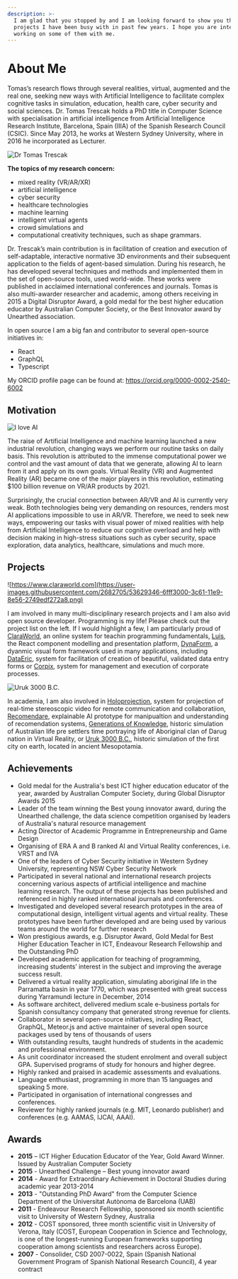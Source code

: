 ```yaml
---
description: >-
  I am glad that you stopped by and I am looking forward to show you the
  projects I have been busy with in past few years. I hope you are interested in
  working on some of them with me.
---
```


# About Me

Tomas’s research flows through several realities, virtual, augmented and the real one, seeking new ways with Artificial Intelligence to facilitate complex cognitive tasks in simulation, education, health care, cyber security and social sciences. Dr. Tomas Trescak holds a PhD title in Computer Science with specialisation in artificial intelligence from Artificial Intelligence Research Institute, Barcelona, Spain (IIIA) of the Spanish Research Council (CSIC). Since May 2013, he works at Western Sydney University, where in 2016 he incorporated as Lecturer.

![Dr Tomas Trescak](<.gitbook/assets/CDMS1\_38356 - smaller.jpeg>)

**The topics of my research concern:**

* mixed reality (VR/AR/XR)
* artificial intelligence
* cyber security
* healthcare technologies
* machine learning
* intelligent virtual agents
* crowd simulations and
* computational creativity techniques, such as shape grammars.

Dr. Trescak’s main contribution is in facilitation of creation and execution of self-adaptable, interactive normative 3D environments and their subsequent application to the fields of agent-based simulation. During his research, he has developed several techniques and methods and implemented them in the set of open-source tools, used world-wide. These works were published in acclaimed international conferences and journals. Tomas is also multi-awarder researcher and academic, among others receiving in 2015 a Digital Disruptor Award, a gold medal for the best higher education educator by Australian Computer Society, or the Best Innovator award by Unearthed association.

In open source I am a big fan and contributor to several open-source initiatives in:

* React
* GraphQL
* Typescript

My ORCID profile page can be found at: https://orcid.org/0000-0002-2540-6002

## Motivation

![I love AI](https://user-images.githubusercontent.com/2682705/53604690-529e7780-3c09-11e9-8f3f-481e341ee46a.gif)

The raise of Artificial Intelligence and machine learning launched a new industrial revolution, changing ways we perform our routine tasks on daily basis. This revolution is attributed to the immense computational power we control and the vast amount of data that we generate, allowing AI to learn from it and apply on its own goals. Virtual Reality (VR) and Augmented Reality (AR) became one of the major players in this revolution, estimating $100 billion revenue on VR/AR products by 2021.

Surprisingly, the crucial connection between AR/VR and AI is currently very weak. Both technologies being very demanding on resources, renders most AI applications impossible to use in AR/VR. Therefore, we need to seek new ways, empowering our tasks with visual power of mixed realities with help from Artificial Intelligence to reduce our cognitive overload and help with decision making in high-stress situations such as cyber security, space exploration, data analytics, healthcare, simulations and much more.

## Projects

![https://www.claraworld.com](https://user-images.githubusercontent.com/2682705/53629346-6fff3000-3c61-11e9-8e56-2749edf272a8.png)

I am involved in many multi-disciplinary research projects and I am also avid open source developer. Programming is my life! Please check out the project list on the left. If I would highlight a few, I am particularly proud of [ClaraWorld](https://www.claraworld.net), an online system for teachin programming fundamentals, [Luis](https://www.tomino.gitbook.com/projects/luis), the React component modelling and presentation platform, [DynaForm](https://www.tomino.gitbook.com/projects/dynaform), a dyanmic visual form framework used in many applications, including [DataEric](https://www.tomino.gitbook.com/projects/dataeric), system for facilitation of creation of beautiful, validated data entry forms or [Corpix](https://www.tomino.gitbook.com/projects/corpix), system for management and execution of corporate processes.

![Uruk 3000 B.C.](https://user-images.githubusercontent.com/2682705/53629335-6a094f00-3c61-11e9-8496-18f106694d60.jpg)

In academia, I am also involved in [Holoprojection](https://www.tomino.gitbook.com/projects/holoprojection), system for projection of real-time stereoscopic video for remote communication and collaboratiion, [Recomendare](https://www.tomino.gitbook.com/projects/recomendare), explainable AI prototype for manipualtion and understanding of recomendation systems, [Generations of Knowledge](https://www.tomino.gitbook.com/projects/gok), historic simulation of Australian life pre settlers time portraying life of Aboriginal clan of Darug nation in Virtual Reality, or [Uruk 3000 B.C.](https://www.tomino.gitbook.com/projects/uruk), historic simulation of the first city on earth, located in ancient Mesopotamia.

## Achievements

* Gold medal for the Australia's best ICT higher education educator of the year, awarded by Australian Computer Society, during Global Disruptor Awards 2015
* Leader of the team winning the Best young innovator award, during the Unearthed challenge, the data science competition organised by leaders of Australia's natural resource management
* Acting Director of Academic Programme in Entrepreneurship and Game Design
* Organising of ERA A and B ranked AI and Virtual Reality conferences, i.e. VRST and IVA
* One of the leaders of Cyber Security initiative in Western Sydney University, representing NSW Cyber Security Network
* Participated in several national and international research projects concerning various aspects of artificial intelligence and machine learning research. The output of these projects has been published and referenced in highly ranked international journals and conferences.
* Investigated and developed several research prototypes in the area of computational design, intelligent virtual agents and virtual reality. These prototypes have been further developed and are being used by various teams around the world for further research
* Won prestigious awards, e.g. Disruptor Award, Gold Medal for Best Higher Education Teacher in ICT, Endeavour Research Fellowship and the Outstanding PhD
* Developed academic application for teaching of programming, increasing students’ interest in the subject and improving the average success result.
* Delivered a virtual reality application, simulating aboriginal life in the Parramatta basin in year 1770, which was presented with great success during Yarramundi lecture in December, 2014
* As software architect, delivered medium scale e-business portals for Spanish consultancy company that generated strong revenue for clients.
* Collaborator in several open-source initiatives, including React, GraphQL, Meteor.js and active maintainer of several open source packages used by tens of thousands of users
* With outstanding results, taught hundreds of students in the academic and professional environment.
* As unit coordinator increased the student enrolment and overall subject GPA. Supervised programs of study for honours and higher degree.
* Highly ranked and praised in academic assessments and evaluations.
* Language enthusiast, programming in more than 15 languages and speaking 5 more.
* Participated in organisation of international congresses and conferences.
* Reviewer for highly ranked journals (e.g. MIT, Leonardo publisher) and conferences (e.g. AAMAS, IJCAI, AAAI).

## Awards

* **2015** – ICT Higher Education Educator of the Year, Gold Award Winner. Issued by Australian Computer Society
* **2015** - Unearthed Challenge – Best young innovator award
* **2014** - Award for Extraordinary Achievement in Doctoral Studies during academic year 2013-2014
* **2013** - "Outstanding PhD Award" from the Computer Science Department of the Universitat Autònoma de Barcelona (UAB)
* **2011** - Endeavour Research Fellowship, sponsored six month scientific visit to University of Western Sydney, Australia
* **2012** - COST sponsored, three month scientific visit in University of Verona, Italy (COST, European Cooperation in Science and Technology, is one of the longest-running European frameworks supporting cooperation among scientists and researchers across Europe).
* **2007** - Consolider, CSD 2007-0022, Spain (Spanish National Government Program of Spanish National Research Council), 4 year contract
